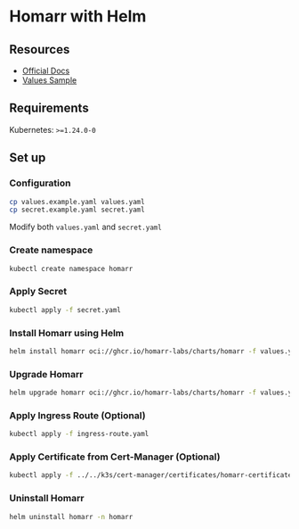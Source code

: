 # Homarr with Helm

## Resources
- [Official Docs](https://homarr.dev/docs/getting-started/installation/helm/)
- [Values Sample](https://github.com/homarr-labs/charts/blob/dev/charts/homarr/values.yaml)

## Requirements
Kubernetes: `>=1.24.0-0`

## Set up

### Configuration
```bash
cp values.example.yaml values.yaml
cp secret.example.yaml secret.yaml
```
Modify both `values.yaml` and `secret.yaml`

### Create namespace
```bash
kubectl create namespace homarr
```

### Apply Secret
```bash
kubectl apply -f secret.yaml
```

### Install Homarr using Helm
```bash
helm install homarr oci://ghcr.io/homarr-labs/charts/homarr -f values.yaml -n homarr
```

### Upgrade Homarr
```bash
helm upgrade homarr oci://ghcr.io/homarr-labs/charts/homarr -f values.yaml -n homarr
```

### Apply Ingress Route (Optional)
```bash
kubectl apply -f ingress-route.yaml
```

### Apply Certificate from Cert-Manager (Optional)
```bash
kubectl apply -f ../../k3s/cert-manager/certificates/homarr-certificate.yaml
```

### Uninstall Homarr
```bash
helm uninstall homarr -n homarr
```